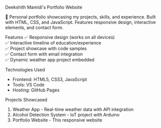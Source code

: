Deekshith Mamidi's Portfolio Website

🌟 Personal portfolio showcasing my projects, skills, and experience. Built with HTML, CSS, and JavaScript. Features responsive design, interactive elements, and contact form.

Features
✅ Responsive design (works on all devices)  
✅ Interactive timeline of education/experience  
✅ Project showcase with code samples  
✅ Contact form with email integration  
✅ Dynamic weather app project embedded   

Technologies Used
- Frontend: HTML5, CSS3, JavaScript
- Tools: VS Code
- Hosting: GitHub Pages

Projects Showcased
1. Weather App - Real-time weather data with API integration
2. Alcohol Detection System - IoT project with Arduino
3. Portfolio Website - This responsive website
